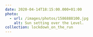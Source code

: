 ```yaml
---
date: 2020-04-14T18:15:00.000+01:00
photo:
  - url: /images/photos/1586888100.jpg
    alt: Sun setting over the Level.
collection: lockdown_on_the_run
---
```

